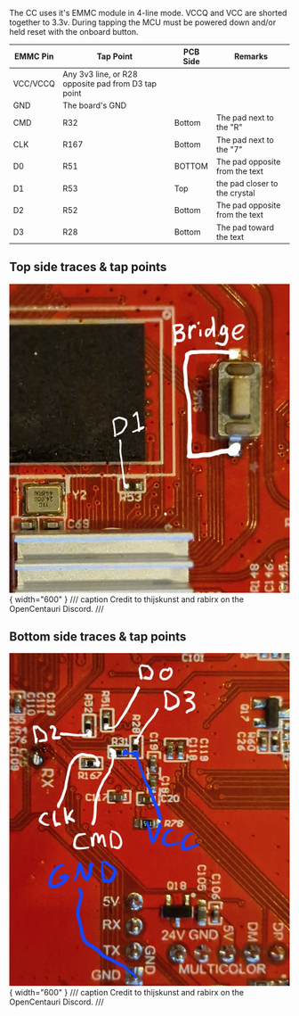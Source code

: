 The CC uses it's EMMC module in 4-line mode. VCCQ and VCC are shorted together to 3.3v.
During tapping the MCU must be powered down and/or held reset with the onboard button.

|EMMC Pin|Tap Point|PCB Side|Remarks|
|-------|--------|----|----|
|VCC/VCCQ|Any 3v3 line, or R28 opposite pad from D3 tap point|
|GND|The board's GND|
|CMD|R32|Bottom|The pad next to the "R"|
|CLK|R167|Bottom|The pad next to the "7"|
|D0|R51|BOTTOM|The pad opposite from the text|
|D1|R53|Top|the pad closer to the crystal|
|D2|R52|Bottom|The pad opposite from the text|
|D3|R28|Bottom|The pad toward the text|

## Top side traces & tap points
![img](assets/EMMCTapPointsTOP2.jpg){ width="600" }
/// caption
Credit to thijskunst and rabirx on the OpenCentauri Discord.
///

## Bottom side traces & tap points
![img](assets/EMMCTapPointsBOTTOM2.jpg){ width="600" }
/// caption
Credit to thijskunst and rabirx on the OpenCentauri Discord.
///